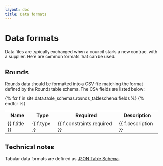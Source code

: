```yaml
---
layout: doc
title: Data formats
---
```


# Data formats

Data files are typically exchanged when a council starts a new contract with a supplier. Here are common formats that can be used.


## Rounds

Rounds data should be formatted into a CSV file matching the format defined by the Rounds table schema. The CSV fields are listed below:


<table>
  <tr>
    <th>Name</th>
    <th>Type</th>
    <th>Required</th>
    <th>Description</th>
  </tr>
  {% for f in site.data.table_schemas.rounds_tableschema.fields %}
  <tr>
    <td>{{ f.title }}</td>
    <td>{{ f.type }}</td>
    <td {% if f.constraints.required == true %}class="required"{% endif %}>{{ f.constraints.required }}</td>
    <td>{{ f.description }}</td>
  </tr>
  {% endfor %}
</table>


## Technical notes

Tabular data formats are defined as [JSON Table Schema](http://dataprotocols.org/json-table-schema/).

